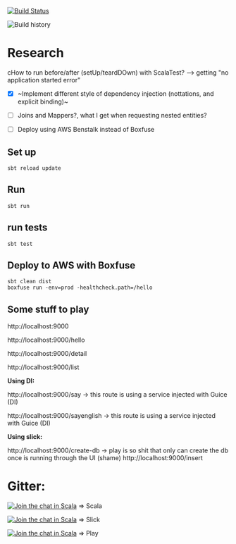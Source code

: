 [![Build Status](https://travis-ci.org/tatitati/play_slick_project.svg?branch=master)](https://travis-ci.org/tatitati/play_slick_project)



![Build history](https://buildstats.info/travisci/chart/tatitati/play_slick_project?branch=master)


# Research

cHow to run before/after (setUp/teardDOwn) with ScalaTest? --> getting "no application started error"
- [x] ~Implement different style of dependency injection (nottations, and explicit binding)~
- [ ] Joins and Mappers?, what I get when requesting nested entities?
- [ ] Deploy using AWS Benstalk instead of Boxfuse



## Set up

```
sbt reload update
```

## Run

```
sbt run
```

## run tests

```
sbt test
```

## Deploy to AWS with Boxfuse

``` 
sbt clean dist
boxfuse run -env=prod -healthcheck.path=/hello
```


## Some stuff to play

http://localhost:9000

http://localhost:9000/hello

http://localhost:9000/detail

http://localhost:9000/list


**Using DI:**

http://localhost:9000/say  -> this route is using a service injected with Guice (DI)

http://localhost:9000/sayenglish  -> this route is using a service injected with Guice (DI)


**Using slick:**

http://localhost:9000/create-db   -> play is so shit that only can create the db once is running through the UI (shame)
http://localhost:9000/insert


# Gitter:
[![Join the chat in Scala](https://badges.gitter.im/Join%20Chat.svg)](https://gitter.im/explore/tags/curated:scala,scala) => Scala

[![Join the chat in Scala](https://badges.gitter.im/Join%20Chat.svg)](https://gitter.im/slick/slick) => Slick


[![Join the chat in Scala](https://badges.gitter.im/Join%20Chat.svg)](https://gitter.im/playframework/playframework)
=> Play

